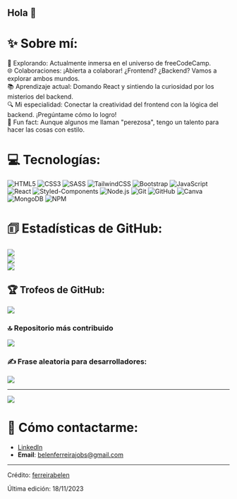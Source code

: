 ## Hola 👋

<!--
**ferreirabelen/ferreirabelen** es un repositorio ✨ _especial_ ✨ porque su `README.md` (este archivo) aparece en tu perfil de GitHub.

Aquí tienes algunas ideas para comenzar:

- 🔭 Actualmente estoy trabajando en ...
- 🌱 Estoy aprendiendo ...
- 👯‍♀️ Busco colaborar en ...
- 🤔 Busco ayuda con ...
- 💬 Pregúntame sobre ...
- 📧 Cómo contactarme: ...
- 😄 Pronombres: ...
- ⚡ Dato curioso: ...
-->

# ✨ Sobre mí:
🚀 Explorando: Actualmente inmersa en el universo de freeCodeCamp.<br>
🌐 Colaboraciones: ¡Abierta a colaborar! ¿Frontend? ¿Backend? Vamos a explorar ambos mundos.<br>
📚 Aprendizaje actual: Domando React y sintiendo la curiosidad por los misterios del backend.<br>
🔍 Mi especialidad: Conectar la creatividad del frontend con la lógica del backend. ¡Pregúntame cómo lo logro!<br>
🌟 Fun fact: Aunque algunos me llaman "perezosa", tengo un talento para hacer las cosas con estilo.

# 💻 Tecnologías:
![HTML5](https://img.shields.io/badge/html5-%23E34F26.svg?style=for-the-badge&logo=html5&logoColor=white) ![CSS3](https://img.shields.io/badge/css3-%231572B6.svg?style=for-the-badge&logo=css3&logoColor=white) ![SASS](https://img.shields.io/badge/SASS-hotpink.svg?style=for-the-badge&logo=SASS&logoColor=white) ![TailwindCSS](https://img.shields.io/badge/tailwindcss-%2338B2AC.svg?style=for-the-badge&logo=tailwind-css&logoColor=white) ![Bootstrap](https://img.shields.io/badge/bootstrap-%23563D7C.svg?style=for-the-badge&logo=bootstrap&logoColor=white) ![JavaScript](https://img.shields.io/badge/javascript-%23323330.svg?style=for-the-badge&logo=javascript&logoColor=%23F7DF1E) ![React](https://img.shields.io/badge/react-%2320232a.svg?style=for-the-badge&logo=react&logoColor=%2361DAFB) ![Styled-Components](https://img.shields.io/badge/styled--components-%23DB7093.svg?style=for-the-badge&logo=styled-components&logoColor=white) ![Node.js](https://img.shields.io/badge/node.js-%23339933.svg?style=for-the-badge&logo=node.js&logoColor=white) ![Git](https://img.shields.io/badge/git-%23F05033.svg?style=for-the-badge&logo=git&logoColor=white) ![GitHub](https://img.shields.io/badge/github-%23181717.svg?style=for-the-badge&logo=github&logoColor=white) ![Canva](https://img.shields.io/badge/Canva-%2300C4CC.svg?style=for-the-badge&logo=Canva&logoColor=white) ![MongoDB](https://img.shields.io/badge/MongoDB-%234ea94b.svg?style=for-the-badge&logo=mongodb&logoColor=white) ![NPM](https://img.shields.io/badge/NPM-%23CB3837.svg?style=for-the-badge&logo=npm&logoColor=white)

# 🗊 Estadísticas de GitHub:
![](https://github-readme-stats.vercel.app/api?username=ferreirabelen&theme=dark&hide_border=false&include_all_commits=false&count_private=false)<br/>
![](https://github-readme-streak-stats.herokuapp.com/?user=ferreirabelen&theme=dark&hide_border=false)<br/>
![](https://github-readme-stats.vercel.app/api/top-langs/?username=ferreirabelen&theme=dark&hide_border=false&include_all_commits=false&count_private=false&layout=compact)

## 🏆 Trofeos de GitHub:
![](https://github-profile-trophy.vercel.app/?username=ferreirabelen&theme=onedark&no-frame=true&no-bg=false&margin-w=4)

### 🔝 Repositorio más contribuido
![](https://github-contributor-stats.vercel.app/api?username=ferreirabelen&limit=5&theme=tokyonight&combine_all_yearly_contributions=true)

### ✍️ Frase aleatoria para desarrolladores:
![](https://quotes-github-readme.vercel.app/api?type=horizontal&theme=radical)

---
[![](https://visitcount.itsvg.in/api?id=ferreirabelen&icon=2&color=4)](https://visitcount.itsvg.in)

# 📧 Cómo contactarme:
- [LinkedIn](https://www.linkedin.com/in/belenferreira21/)
- **Email**: belenferreirajobs@gmail.com

------

Crédito: [ferreirabelen](https://github.com/ferreirabelen)

Última edición: 18/11/2023

